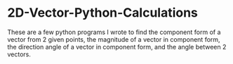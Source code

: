 # 2D-Vector-Python-Calculations
These are a few python programs I wrote to find the component form of a vector from 2 given points, the magnitude of a vector in component form, the direction angle of a vector in component form, and the angle between 2 vectors. 
